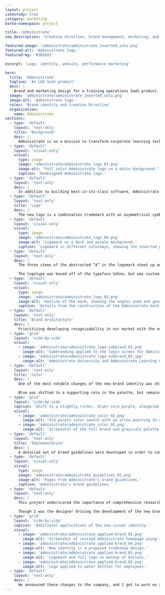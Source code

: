 ```yaml
---
layout: project
casestudy: true
category: marketing
barba-namespace: project

title: 'Administrate'
seo_description: 'Creative direction, brand management, marketing, and web design for a training operations SaaS company.'

featured-image: 'administrate/administrate_inverted_solo.png'
featured-alt: 'Administrate logo.'
featured-bg: '#3B1EA3'

excerpt: 'Logo, identity, website, performance marketing'

hero:
  title: 'Administrate'
  tagline: 'An L&D SaaS product'
  desc: |
    Brand and marketing design for a training operations SaaS product.
  image: 'administrate/administrate_inverted_solo.png'
  image-alt: 'Administrate logo.'
  roles: 'Brand identity and Creative Direction'
  organization:
    name: Administrate
sections:
  - type: 'default'
    layout: 'text-only'
    title: 'Background'
    desc: |
      Administrate is on a mission to transform corporate learning technology infrastructure, catering to enterprises seeking cutting-edge training solutions. We initiated a logo redesign in 2022, aimed at harmonizing the company’s visual identity with our messaging and brand personality. The goal was to develop a brand identity that could solidify our position as an innovative company in our space.
  - type: 'default'
    layout: 'visual-only'
    visual:
      type: image
      image: 'administrate/administrate_logo_01.png'
      image-alt: 'Full color Administrate logo on a white background.'
      caption: 'Redesigned Administrate logo.'
  - type: 'default'
    layout: 'text-only'
    desc: |
      In addition to building best-in-its-class software, Administrate has strong values and a mission to develop an organization that has people and community at its center. Decisions around visual and written expressions of the brand aimed to be faithful to company culture.
  - type: 'default'
    layout: 'text-only'
    title: 'Logo'
    desc: |
      The new logo is a combination trademark with an asymmetrical symbol based on the first letter of our brand name. The sleek, abstract representation of the letter “A” emphasizes our commitment to progress and marks a significant departure from our old emblem, which was more static and set in the primary brand typeface, Inter.
  - type: 'default'
    layout: 'visual-only'
    visual:
      type: image
      image: 'administrate/administrate_logo_04.png'
      image-alt: 'Logomark on a dark and purple background.'
      caption: 'Logomark in different colorways, showing the inverted purple that was developed for brightness against dark backgrounds.'
  - type: 'default'
    layout: 'text-only'
    desc: |
      The three stems of the abstracted “A” in the logomark shoot up and to the right, meeting in the center and symbolizing how Administrate unifies disparate systems, functions, and tools in enterprise training.

      The logotype was based off of the typeface Söhne, but was customized to connect it to the mark visually. It is a “solid, confident” typeface with close spacing, low contrast, and humanist qualities. Söhne was intentially chosen for the wordmark in order to temper the daring, and excitable tones of our logomark with competence and clarity.
  - type: 'default'
    layout: 'visual-only'
    visual:
      type: image
      image: 'administrate/administrate_logo_02.png'
      image-alt: 'Outline of the mark, showing the angles used and general constructure, side-by-side with a close-up of the logotype detailing angles brought into that portion of the logo.'
      caption: 'Details from the construction of the Administrate mark and logotype.'
  - type: 'default'
    layout: 'text-only'
    title: 'Brand Architecture'
    desc: |
      Prioritizing developing recognizability in our market with the new mark, we also determined that a branded house approach was our best path forward for subbrands and products. 
  - type: 'grid'
    layout: 'side-by-side'
    visual:
      - image: 'administrate/administrate_logo-subbrand_01.png'
        image-alt: 'Subbranding applied to the login screen for Administrate University.'
      - image: 'administrate/administrate_logo-subbrand_02.jpg'
        image-alt: 'Administrate University and Administrate Learning Campus logo lockups.'
  - type: 'default'
    layout: 'text-only'
    title: 'Color'
    desc: |
      One of the most notable changes of the new brand identity was shifting from using blue as a primary brand color to purple. Our Core Purple brand color highlights our role as the changemaker in our industry and differentiates Administrate from competitors. 

      Blue was shifted to a supporting role in the palette, but remains a vital aspect of our visual communication. Similarly to the logotype, a strong use of deep blues keeps our brand grounded. A set of vibrant, supporting accent colors have also been introduced to the palette.
  - type: 'grid'
    layout: 'side-by-side'
    caption: 'Shift to a slightly richer, bluer core purple, alongside the full Brand and Semantic UI palette.'
    visual:
      - image: 'administrate/administrate_color_02.png'
        image-alt: 'Old purple color swatch with an arrow pointing to an updated purple color swatch.'
      - image: 'administrate/administrate_color_01.png'
        image-alt: 'Screenshot of the full brand and grayscale palette as well as the UI palette semantic colors.'
  - type: 'default'
    layout: 'text-only'
    title: 'Implementation'
    desc: |
      A detailed set of brand guidelines were developed in order to communicate the changes to our company and partners.
  - type: 'default'
    layout: 'visual-only'
    visual:
      type: image
      image: 'administrate/administrate_guidelines_01.png'
      image-alt: 'Pages from Administrate’s brand guidelines.'
      caption: 'Administrate’s brand guidelines.'
  - type: 'default'
    layout: 'text-only'
    desc: |
      This project underscored the importance of comprehensive research, a clear creative vision, early and frequent involvement of leadership, and rigorous implementation. 

      Though I was the designer driving the development of the new brand identity, I would be remiss in not mentioning the crucial brand strategy and messaging work that had been already been developed in Marketing. The visual work here aimed to authentically capture the brand personality and values of the company.
  - type: 'grid'
    layout: 'side-by-side'
    caption: 'Additional applications of the new visual identity.'
    visual:
      - image: 'administrate/administrate_applied-brand_01.png'
        image-alt: 'Screenshot of revised Administrate homepage using the new brand identity.'
      - image: 'administrate/administrate_applied-brand_04.png'
        image-alt: 'New identity in a proposed tradeshow design.'
      - image: 'administrate/administrate_applied-brand_02.png'
        image-alt: 'Logomark and full logo on mockup of buttons.'
      - image: 'administrate/administrate_applied-brand_03.png'
        image-alt: 'Logo applied to water bottles for employees.'
  - type: 'default'
    layout: 'text-only'
    desc: |
      We announced these changes to the company, and I got to work on a roll-out plan across our various brand touchpoints. Detailed guidelines and instructions played a pivotal role in ensuring consistency and adoption. I worked with the Administrate team to help prioritize key needs, and updated email signatures, social media templates, advertisements, swag, trade show booth assets, and much more.
---
```

